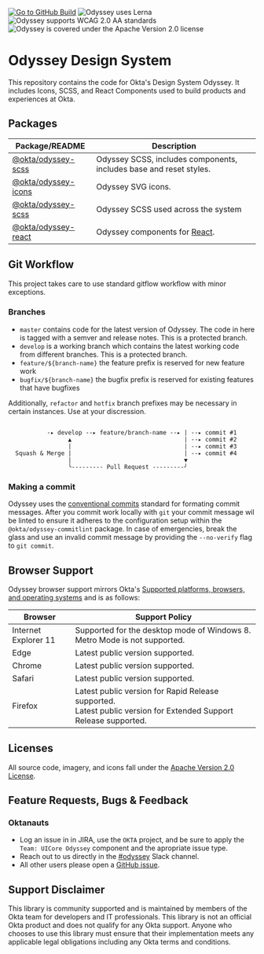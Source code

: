 [![Go to GitHub Build](https://img.shields.io/github/workflow/status/okta/odyssey/preview)](https://img.shields.io/github/workflow/status/okta/odyssey/preview)
![Odyssey uses Lerna](https://img.shields.io/github/lerna-json/v/okta/odyssey)
![Odyssey supports WCAG 2.0 AA standards](https://img.shields.io/badge/wcag-2.0%20AA-informational)
![Odyssey is covered under the Apache Version 2.0 license](https://img.shields.io/badge/license-Apache%202.0-informational)

# Odyssey Design System

This repository contains the code for Okta's Design System Odyssey. It includes Icons, SCSS, and React Components used to build products and experiences at Okta.

## Packages

| Package/README                                                                                                        | Description                                                              |
| --------------------------------------------------------------------------------------------------------------------- | ------------------------------------------------------------------------ |
| [@okta/odyssey-scss](https://github.com/okta/odyssey/tree/master/packages/odyssey-scss/README.md)                               | Odyssey SCSS, includes components, includes base and reset styles.       |
| [@okta/odyssey-icons](https://github.com/okta/odyssey/tree/master/packages/odyssey-icons/README.md)                   | Odyssey SVG icons.                                                       |
| [@okta/odyssey-scss](https://github.com/okta/odyssey/tree/master/packages/odyssey-scss/README.md) | Odyssey SCSS used across the system |
| [@okta/odyssey-react](https://github.com/okta/odyssey/tree/master/packages/odyssey-react/README.md)                   | Odyssey components for [React](https://reactjs.org/).                 |

## Git Workflow
This project takes care to use standard gitflow workflow with minor exceptions.

### Branches
- `master` contains code for the latest version of Odyssey. The code in here is tagged with a semver and release notes. This is a protected branch.
- `develop` is a working branch which contains the latest working code from different branches. This is a protected branch.
- `feature/${branch-name}` the feature prefix is reserved for new feature work
- `bugfix/${branch-name}` the bugfix prefix is reserved for existing features that have bugfixes

Additionally, `refactor` and `hotfix` branch prefixes may be necessary in certain instances. Use at your discression.

```

           -▸ develop --▸ feature/branch-name --▸ | --▸ commit #1
                 ▲                                | --▸ commit #2
                 |                                | --▸ commit #3
  Squash & Merge |                                | --▸ commit #4
                 |                                ▼
                 ╰--------- Pull Request ---------╯

```
### Making a commit

Odyssey uses the [conventional commits](https://www.conventionalcommits.org)
standard for formating commit messages. After you commit work locally with
`git` your commit message wil be linted to ensure it adheres to the
configuration setup within the `@okta/odyssey-commitlint` package.
In case of emergencies, break the glass and use an invalid commit message
by providing the `--no-verify` flag to `git commit`.

## Browser Support
Odyssey browser support mirrors Okta's [Supported platforms, browsers, and operating systems](https://help.okta.com/en/prod/Content/Topics/Miscellaneous/Platforms_Browser_OS_Support.htm) and is as follows:

| Browser              | Support Policy                                                                                                          |
| -------------------- | ----------------------------------------------------------------------------------------------------------------------- |
| Internet Explorer 11 | Supported for the desktop mode of Windows 8. Metro Mode is not supported.                                               |
| Edge                 | Latest public version supported.                                                                                        |
| Chrome               | Latest public version supported.                                                                                        |
| Safari               | Latest public version supported.                                                                                        |
| Firefox              | Latest public version for Rapid Release supported. <br /> Latest public version for Extended Support Release supported. |
## Licenses

All source code, imagery, and icons fall under the [Apache Version 2.0 License](https://github.com/okta/odyssey/blob/master/LICENSE).

## Feature Requests, Bugs & Feedback

### Oktanauts
- Log an issue in in JIRA, use the `OKTA` project, and be sure to apply the `Team: UICore Odyssey` component and the apropriate issue type.
- Reach out to us directly in the [#odyssey](https://okta.slack.com/archives/C7T2H3KNJ) Slack channel.
- All other users please open a [GitHub issue](https://github.com/okta/odyssey/issues/new/choose).

## Support Disclaimer

This library is community supported and is maintained by members of the Okta team for developers and IT professionals.
This library is not an official Okta product and does not qualify for any Okta support. Anyone who chooses to use this
library must ensure that their implementation meets any applicable legal obligations including any Okta terms and conditions.
